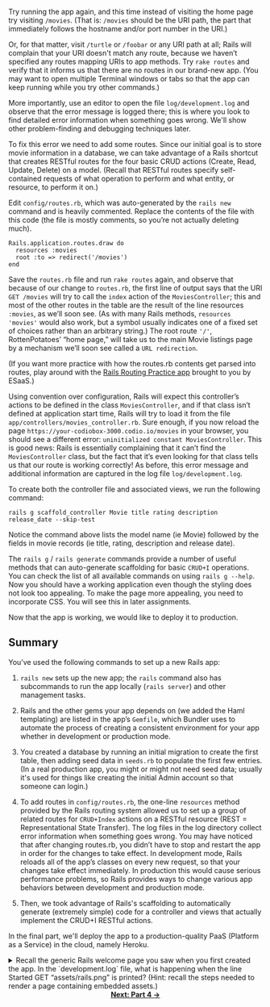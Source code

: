 Try running the app again, and this time instead of visiting the home page try visiting `/movies`.  (That is: `/movies` should be the URI path, the part that immediately follows the hostname and/or port number in the URI.)

Or, for that matter, visit `/turtle` or `/foobar` or any URI path at all; Rails will complain that your URI doesn't match any route, because we haven’t specified any routes mapping URIs to app methods. Try `rake routes` and verify that it informs us that there are no routes in our brand-new app. (You may want to open multiple Terminal windows or tabs so that the app can keep running while you try other commands.)

More importantly, use an editor to open the file `log/development.log` and observe that the error message is logged there; this is where you look to find detailed error information when something goes wrong.  We'll show other problem-finding and debugging techniques later.

To fix this error we need to add some routes. Since our initial goal is to store movie information in a database, we can take advantage of a Rails shortcut that creates RESTful routes for the four basic CRUD actions  (Create, Read, Update, Delete) on a model. (Recall that RESTful routes specify self-contained requests of what operation to perform and what entity, or resource, to perform it on.)

Edit `config/routes.rb`, which was auto-generated by the `rails new` command and is heavily commented. Replace the contents of the file with this code (the file is mostly comments, so you’re not actually deleting much).
```
Rails.application.routes.draw do
  resources :movies
  root :to => redirect('/movies')
end
```


Save the `routes.rb` file and run `rake routes` again, and observe that because of our change to `routes.rb`, the first line of output says that the URI `GET /movies` will try to call the `index` action of the `MoviesController`; this and most of the other routes in the table are the result of the line resources `:movies`, as we’ll soon see.  (As with many Rails methods, `resources 'movies'` would also work, but a symbol usually indicates one of a fixed set of choices rather than an arbitrary string.) The root route `'/'`, RottenPotatoes’ “home page,” will take us to the main Movie listings page by a mechanism we’ll soon see called a `URL redirection`.

(If you want more practice with how the routes.rb contents get parsed into routes, play around with the [Rails Routing Practice app](https://rails-routing-practice.herokuapp.com/) brought to you by ESaaS.)



Using convention over configuration, Rails will expect this controller’s actions to be defined in the class `MoviesController`, and if that class isn’t defined at application start time, Rails will try to load it from the file `app/controllers/movies_controller.rb`. Sure enough, if you now reload the page `https://your-codiobox-3000.codio.io/movies` in your browser, you should see a different error: `uninitialized constant MoviesController`. This is good news: Rails is essentially complaining that it can’t find the `MoviesController` class, but the fact that it’s even looking for that class tells us that our route is working correctly! As before, this error message and additional information are captured in the log file `log/development.log`.

To create both the controller file and associated views, we run the following command:
```
rails g scaffold_controller Movie title rating description release_date --skip-test
```

Notice the command above lists the model name (ie Movie) followed by the fields in movie records (ie title, rating, description and release date).

The `rails g` / `rails generate` commands provide a number of useful methods that can auto-generate scaffolding for basic `CRUD+I` operations. You can check the list of all available commands on using `rails g --help`. Now you should have a working application even though the styling does not look too appealing. To make the page more appealing, you need to incorporate CSS. You will see this in later assignments.


Now that the app is working, we would like to deploy it to production.

## Summary

You’ve used the following commands to set up a new Rails app:

1. `rails new` sets up the new app; the `rails` command also has subcommands to run the app locally (`rails server`) and other management tasks.

2. Rails and the other gems your app depends on (we added the Haml templating) are listed in the app’s `Gemfile`, which Bundler uses to automate the process of creating a consistent environment for your app whether in development or production mode.

3. You created a database by running an initial migration to create the first table, then adding seed data in `seeds.rb` to populate the first few entries.  (In a real production app, you might or might not need seed data; usually it's used for things like creating the initial Admin account so that someone can login.)

4. To add routes in `config/routes.rb`, the one-line `resources` method provided by the Rails routing system allowed us to set up a group of related routes for `CRUD+Index` actions on a RESTful resource (REST = Representational State Transfer). The log files in the log directory collect error information when something goes wrong. You may have noticed that after changing routes.rb, you didn’t have to stop and restart the app in order for the changes to take effect.  In development mode, Rails reloads all of the app’s classes on every new request, so that your changes take effect immediately.  In production this would cause serious performance problems, so Rails provides ways to change various app behaviors between development and production mode.

5. Then, we took advantage of Rails's scaffolding to automatically generate (extremely simple) code for a controller and views that actually implement the CRUD+I RESTful actions.

In the final part, we'll deploy the app to a production-quality PaaS (Platform as a Service) in the cloud, namely Heroku.

<details>
    <summary>
        Recall the generic Rails welcome page you saw when you first created the app. In the `development.log` file,
        what is happening when the line Started GET “assets/rails.png” is printed? 
        (Hint: recall the steps needed to render a page containing embedded assets.)
    </summary>
    <blockquote>
        The browser is requesting the embedded image of the Rails logo for the welcome page.
    </blockquote>
</details>

<div align="center">
<b><a href="Part4.md">Next: Part 4 &rarr;</a></b>
</div>

